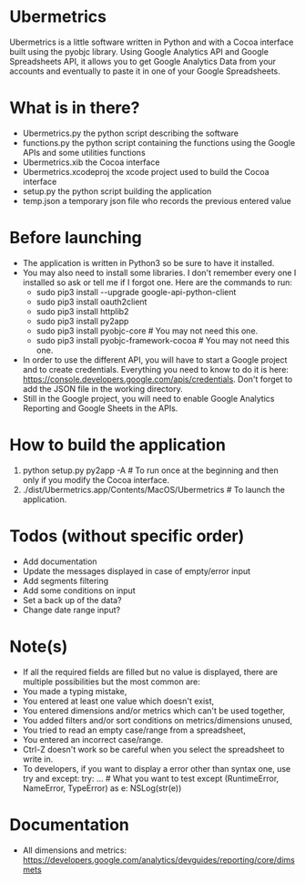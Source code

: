 # Ubermetrics

Ubermetrics is a little software written in Python and with a Cocoa interface built using the pyobjc library.
Using Google Analytics API and Google Spreadsheets API, it allows you to get Google Analytics Data from your accounts
and eventually to paste it in one of your Google Spreadsheets.

# What is in there?
* Ubermetrics.py the python script describing the software
* functions.py the python script containing the functions using the Google APIs and some utilities functions
* Ubermetrics.xib the Cocoa interface
* Ubermetrics.xcodeproj the xcode project used to build the Cocoa interface
* setup.py the python script building the application
* temp.json a temporary json file who records the previous entered value

# Before launching
* The application is written in Python3 so be sure to have it installed.
* You may also need to install some libraries. I don't remember every one I installed so ask or tell me if I forgot one.
Here are the commands to run:
  * sudo pip3 install --upgrade google-api-python-client
  * sudo pip3 install oauth2client
  * sudo pip3 install httplib2
  * sudo pip3 install py2app
  * sudo pip3 install pyobjc-core # You may not need this one.
  * sudo pip3 install pyobjc-framework-cocoa # You may not need this one.
* In order to use the different API, you will have to start a Google project and to create credentials.
  Everything you need to know to do it is here: https://console.developers.google.com/apis/credentials.
  Don't forget to add the JSON file in the working directory.
* Still in the Google project, you will need to enable Google Analytics Reporting and Google Sheets in the APIs.

# How to build the application
1. python setup.py py2app -A # To run once at the beginning and then only if you modify the Cocoa interface.
2. ./dist/Ubermetrics.app/Contents/MacOS/Ubermetrics # To launch the application.

# Todos (without specific order)
* Add documentation
* Update the messages displayed in case of empty/error input
* Add segments filtering
* Add some conditions on input
* Set a back up of the data?
* Change date range input?

# Note(s)
* If all the required fields are filled but no value is displayed, there are multiple possibilities but the most common are:
 * You made a typing mistake,
 * You entered at least one value which doesn't exist,
 * You entered dimensions and/or metrics which can't be used together,
 * You added filters and/or sort conditions on metrics/dimensions unused,
 * You tried to read an empty case/range from a spreadsheet,
 * You entered an incorrect case/range.
* Ctrl-Z doesn't work so be careful when you select the spreadsheet to write in.
* To developers, if you want to display a error other than syntax one, use try and except:
  try:
      ... # What you want to test
  except (RuntimeError, NameError, TypeError) as e:
      NSLog(str(e))


# Documentation
* All dimensions and metrics: https://developers.google.com/analytics/devguides/reporting/core/dimsmets
